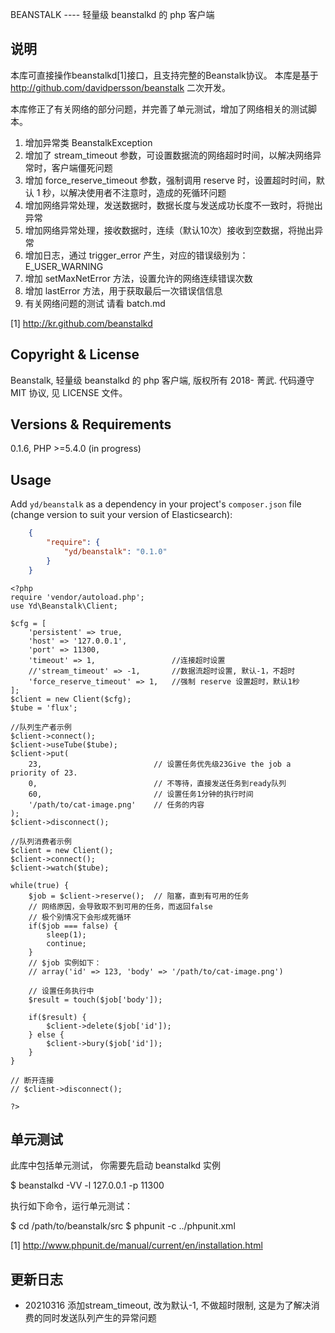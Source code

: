 BEANSTALK
---- 轻量级 beanstalkd 的 php 客户端

说明
--------
本库可直接操作beanstalkd[1]接口，且支持完整的Beanstalk协议。
本库是基于 http://github.com/davidpersson/beanstalk 二次开发。

本库修正了有关网络的部分问题，并完善了单元测试，增加了网络相关的测试脚本。
1. 增加异常类 BeanstalkException
2. 增加了 stream_timeout 参数，可设置数据流的网络超时时间，以解决网络异常时，客户端僵死问题
3. 增加 force_reserve_timeout 参数，强制调用 reserve 时，设置超时时间，默认 1 秒，以解决使用者不注意时，造成的死循环问题
4. 增加网络异常处理，发送数据时，数据长度与发送成功长度不一致时，将抛出异常
5. 增加网络异常处理，接收数据时，连续（默认10次）接收到空数据，将抛出异常
6. 增加日志，通过 trigger_error 产生，对应的错误级别为：E_USER_WARNING
7. 增加 setMaxNetError 方法，设置允许的网络连续错误次数
8. 增加 lastError 方法，用于获取最后一次错误信信息
9. 有关网络问题的测试 请看 batch.md

[1] http://kr.github.com/beanstalkd

Copyright & License
-------------------
Beanstalk, 轻量级 beanstalkd 的 php 客户端, 版权所有 2018- 菁武.
代码遵守 MIT 协议, 见 LICENSE 文件。

Versions & Requirements
-----------------------
0.1.6, PHP >=5.4.0 (in progress)

Usage
-----
Add ``yd/beanstalk`` as a dependency in your project's ``composer.json`` file (change version to suit your version of Elasticsearch):
```json
    {
        "require": {
            "yd/beanstalk": "0.1.0"
        }
    }
```

```
<?php
require 'vendor/autoload.php';
use Yd\Beanstalk\Client;

$cfg = [
    'persistent' => true, 
    'host' => '127.0.0.1', 
    'port' => 11300, 
    'timeout' => 1,                 //连接超时设置
    //'stream_timeout' => -1,       //数据流超时设置, 默认-1，不超时
    'force_reserve_timeout' => 1,   //强制 reserve 设置超时，默认1秒
];
$client = new Client($cfg);
$tube = 'flux';

//队列生产者示例
$client->connect();
$client->useTube($tube);
$client->put(
    23,                         // 设置任务优先级23Give the job a priority of 23.
    0,                          // 不等待，直接发送任务到ready队列
    60,                         // 设置任务1分钟的执行时间
    '/path/to/cat-image.png'    // 任务的内容
);
$client->disconnect();

//队列消费者示例
$client = new Client();
$client->connect();
$client->watch($tube);

while(true) {
    $job = $client->reserve();  // 阻塞，直到有可用的任务
    // 网络原因，会导致取不到可用的任务，而返回false
    // 极个别情况下会形成死循环
    if($job === false) {
        sleep(1);
        continue;
    }
    // $job 实例如下：
    // array('id' => 123, 'body' => '/path/to/cat-image.png')

    // 设置任务执行中
    $result = touch($job['body']);

    if($result) {
        $client->delete($job['id']);
    } else {
        $client->bury($job['id']);
    }
}

// 断开连接
// $client->disconnect();

?>
```

单元测试
-----------------
此库中包括单元测试， 你需要先启动 beanstalkd 实例

$ beanstalkd -VV -l 127.0.0.1 -p 11300

执行如下命令，运行单元测试：

$ cd /path/to/beanstalk/src
$ phpunit -c ../phpunit.xml

[1] http://www.phpunit.de/manual/current/en/installation.html

更新日志
------------------
* 20210316 添加stream_timeout, 改为默认-1, 不做超时限制, 这是为了解决消费的同时发送队列产生的异常问题
